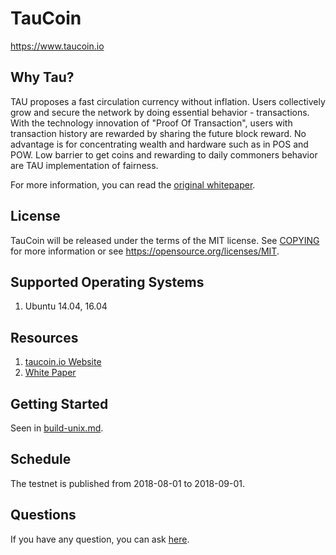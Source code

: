 TauCoin
=====================================
https://www.taucoin.io

Why Tau?
----------------
TAU proposes a fast circulation currency without inflation. Users collectively grow and secure the network by doing essential behavior - transactions. With the technology innovation of "Proof Of Transaction", users with transaction history are rewarded by sharing the future block reward. No advantage is for concentrating wealth and hardware such as in POS and POW. Low barrier to get coins and rewarding to daily commoners behavior are TAU implementation of fairness.

For more information, you can read the
[original whitepaper](https://www.taucoin.io/whitePaper/TAU%20White%20Paper%20v0.1.pdf).

License
---------------

TauCoin will be released under the terms of the MIT license. See [COPYING](COPYING) for more
information or see https://opensource.org/licenses/MIT.

Supported Operating Systems
-------------------
1. Ubuntu 14.04, 16.04

Resources
-------------------
1. [taucoin.io Website](https://www.taucoin.io)
2. [White Paper](https://www.taucoin.io/whitePaper/TAU%20White%20Paper%20v0.1.pdf)

## Getting Started
Seen in [build-unix.md](https://github.com/Tau-Coin/taucoin/blob/developer/docs/build-unix.md).

## Schedule
The testnet is published from 2018-08-01 to 2018-09-01.

## Questions
If you have any question, you can ask [here](https://github.com/Tau-Coin/taucoin/issues).



